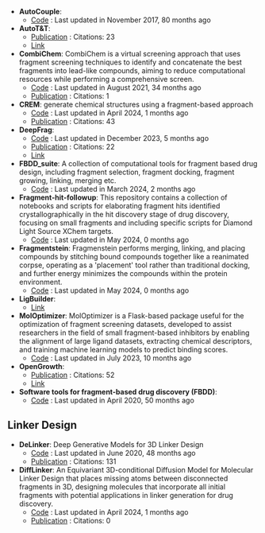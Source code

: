 - **AutoCouple**: 
	- [Code](https://github.com/Caflisch-Group/AutoCouple_Python-based) : Last updated in November 2017, 80 months ago
- **AutoT&T**: 
	- [Publication](https://doi.org/10.1021/acs.jcim.5b00691) : Citations: 23
	- [Link](http://sioc-ccbg.ac.cn/software/att2/)
- **CombiChem**: CombiChem is a virtual screening approach that uses fragment screening techniques to identify and concatenate the best fragments into lead-like compounds, aiming to reduce computational resources while performing a comprehensive screen.
	- [Code](https://github.com/karanicolaslab/combichem) : Last updated in August 2021, 34 months ago
	- [Publication](https://doi.org/10.1101/2021.06.01.446684) : Citations: 1
- **CREM**: generate chemical structures using a fragment-based approach
	- [Code](https://github.com/DrrDom/crem) : Last updated in April 2024, 1 months ago
	- [Publication](https://doi.org/10.1186/s13321-020-00431-w) : Citations: 43
- **DeepFrag**: 
	- [Code](https://github.com/durrantlab/deepfrag/) : Last updated in December 2023, 5 months ago
	- [Publication](https://doi.org/10.1021/acs.jcim.1c00103) : Citations: 22
	- [Link](http://durrantlab.com/deepfragmodel)
- **FBDD_suite**: A collection of computational tools for fragment based drug design, including fragment selection, fragment docking, fragment growing, linking, merging etc.
	- [Code](https://github.com/KeenThera/FBDD_suite) : Last updated in March 2024, 2 months ago
- **Fragment-hit-followup**: This repository contains a collection of notebooks and scripts for elaborating fragment hits identified crystallographically in the hit discovery stage of drug discovery, focusing on small fragments and including specific scripts for Diamond Light Source XChem targets.
	- [Code](https://github.com/matteoferla/Fragment-hit-follow-up-chemistry) : Last updated in May 2024, 0 months ago
- **Fragmentstein**: Fragmenstein performs merging, linking, and placing compounds by stitching bound compounds together like a reanimated corpse, operating as a 'placement' tool rather than traditional docking, and further energy minimizes the compounds within the protein environment.
	- [Code](https://github.com/matteoferla/Fragmenstein) : Last updated in May 2024, 0 months ago
- **LigBuilder**: 
	- [Link](http://www.pkumdl.cn:8080/ligbuilder3/)
- **MolOptimizer**: MolOptimizer is a Flask-based package useful for the optimization of fragment screening datasets, developed to assist researchers in the field of small fragment-based inhibitors by enabling the alignment of large ligand datasets, extracting chemical descriptors, and training machine learning models to predict binding scores.
	- [Code](https://github.com/csbarak/MolOpt_Students_2023) : Last updated in July 2023, 10 months ago
- **OpenGrowth**: 
	- [Publication](http://dx.doi.org/10.1021/acs.jmedchem.5b00886) : Citations: 52
	- [Link](https://sourceforge.net/projects/opengrowth/)
- **Software tools for fragment-based drug discovery (FBDD)**: 
	- [Code](https://github.com/PatWalters/fragment_expansion/blob/master/fragment_expansion.ipynb) : Last updated in April 2020, 50 months ago

## **Linker Design**
- **DeLinker**: Deep Generative Models for 3D Linker Design
	- [Code](https://github.com/oxpig/DeLinker) : Last updated in June 2020, 48 months ago
	- [Publication](https://doi.org/10.1021/acs.jcim.9b01120) : Citations: 131
- **DiffLinker**: An Equivariant 3D-conditional Diffusion Model for Molecular Linker Design that places missing atoms between disconnected fragments in 3D, designing molecules that incorporate all initial fragments with potential applications in linker generation for drug discovery.
	- [Code](https://github.com/igashov/DiffLinker) : Last updated in April 2024, 1 months ago
	- [Publication](https://doi.org/10.5281/zenodo.10515726) : Citations: 0
